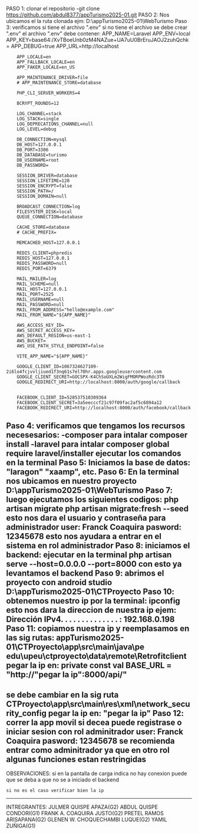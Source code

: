 PASO 1:
clonar el repositorio
-git clone https://github.com/abdul8377/appTurismo2025-01.git
PASO 2:
Nos ubicamos el la ruta clonada
ejm: D:\appTurismo2025-01\WebTurismo
Paso 3:
verificamos si tiene el archivo ".env"
si no tiene el archivo se debe crear ".env"
el archivo ".env" debe contener:
        APP_NAME=Laravel
        APP_ENV=local
        APP_KEY=base64:/XvTBoeUnb0zM4NAZue+UA7uU0BrEruJAOJ2zuhQchk=
        APP_DEBUG=true
        APP_URL=http://localhost

        APP_LOCALE=en
        APP_FALLBACK_LOCALE=en
        APP_FAKER_LOCALE=en_US

        APP_MAINTENANCE_DRIVER=file
        # APP_MAINTENANCE_STORE=database

        PHP_CLI_SERVER_WORKERS=4

        BCRYPT_ROUNDS=12

        LOG_CHANNEL=stack
        LOG_STACK=single
        LOG_DEPRECATIONS_CHANNEL=null
        LOG_LEVEL=debug

        DB_CONNECTION=mysql
        DB_HOST=127.0.0.1
        DB_PORT=3306
        DB_DATABASE=turismo
        DB_USERNAME=root
        DB_PASSWORD=

        SESSION_DRIVER=database
        SESSION_LIFETIME=120
        SESSION_ENCRYPT=false
        SESSION_PATH=/
        SESSION_DOMAIN=null

        BROADCAST_CONNECTION=log
        FILESYSTEM_DISK=local
        QUEUE_CONNECTION=database

        CACHE_STORE=database
        # CACHE_PREFIX=

        MEMCACHED_HOST=127.0.0.1

        REDIS_CLIENT=phpredis
        REDIS_HOST=127.0.0.1
        REDIS_PASSWORD=null
        REDIS_PORT=6379

        MAIL_MAILER=log
        MAIL_SCHEME=null
        MAIL_HOST=127.0.0.1
        MAIL_PORT=2525
        MAIL_USERNAME=null
        MAIL_PASSWORD=null
        MAIL_FROM_ADDRESS="hello@example.com"
        MAIL_FROM_NAME="${APP_NAME}"

        AWS_ACCESS_KEY_ID=
        AWS_SECRET_ACCESS_KEY=
        AWS_DEFAULT_REGION=us-east-1
        AWS_BUCKET=
        AWS_USE_PATH_STYLE_ENDPOINT=false

        VITE_APP_NAME="${APP_NAME}"

        GOOGLE_CLIENT_ID=1067324627109-2i6lo4fcjvvljiued1f3nq61s7el70hr.apps.googleusercontent.com
        GOOGLE_CLIENT_SECRET=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
        GOOGLE_REDIRECT_URI=http://localhost:8000/auth/google/callback


        FACEBOOK_CLIENT_ID=528537510309364
        FACEBOOK_CLIENT_SECRET=3a5eecccf21c97f09fac2af5c6894a12
        FACEBOOK_REDIRECT_URI=http://localhost:8000/auth/facebook/callback
Paso 4:
verificamos que tengamos los recursos necesesarios:
-composer
    para intalar
        composer install
-laravel
    para intalar
        composer global require laravel/installer
ejecutar los comandos en la terminal
Paso 5:
Iniciamos la base de datos:
    "laragon" "xaamp", etc.
Paso 6:
En la terminal nos ubicamos en nuestro proyecto
    D:\appTurismo2025-01\WebTurismo
Paso 7:
luego ejecutamos los siguientes codigos:
    php artisan migrate
    php artisan migrate:fresh --seed
esto nos dara el usuario y contraseña para administrador
    user: Franck Coaquira
    pasword: 12345678
esto nos ayudara a entrar en el sistema en rol administrador
Paso 8:
iniciamos el backend: ejecutar en la terminal
    php artisan serve --host=0.0.0.0 --port=8000
con esto ya levantamos el backend
Paso 9:
abrimos el proyecto con android studio
    D:\appTurismo2025-01\CTProyecto
Paso 10:
obtenemos nuestro ip por la terminal:
    ipconfig
esto nos dara la direccion de nuestra ip
    ejem:
    Dirección IPv4. . . . . . . . . . . . . . : 192.168.0.198
Paso 11:
copiamos nuestra ip y reemplasamos en las sig rutas:
    appTurismo2025-01\CTProyecto\app\src\main\java\pe\
    edu\upeu\ctproyecto\data\remote\Retrofitclient
        pegar la ip en:
            private const val BASE_URL = "http://"pegar la ip":8000/api/" 
------------------------------------------------------------------------------- 
se debe cambiar en la sig ruta
    CTProyecto\app\src\main\res\xml\network_security_config
     pegar la ip en:
             <domain includeSubdomains="true">"pegar la ip"</domain>
Paso 12:
correr la app movil
si decea puede registrase
o iniciar sesion con rol adminitrador
    user: Franck Coaquira
    pasword: 12345678
se recomienda entrar como adminitrador ya que
en otro rol algunas funciones estan restringidas
--------------------------------------------------------------------------------
OBSERVACIONES:
    si en la pantalla de carga indica no hay conexion
    puede que se deba a que no se a iniciado el backend

    si no es el caso verificar bien la ip

--------------------------------------------------------------------------------

INTREGRANTES:
JULMER QUISPE APAZA(G2)
ABDUL QUISPE CONDORI(G1)
FRANK A. COAQUIRA JUSTO(G2)
PRETEL RAMOS ARISAPANA(G2)
GLENEN W. CHOQUECHAMBI LUQUE(G2)
YAMIL ZUÑIGA(G1)







